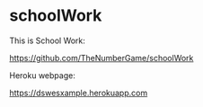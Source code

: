 # schoolWork
This is School Work:

https://github.com/TheNumberGame/schoolWork


Heroku webpage:

https://dswesxample.herokuapp.com
